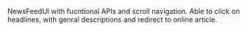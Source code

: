 NewsFeedUI with fucntional APIs and scroll navigation. Able to click on headlines, with genral descriptions and redirect to online article.
